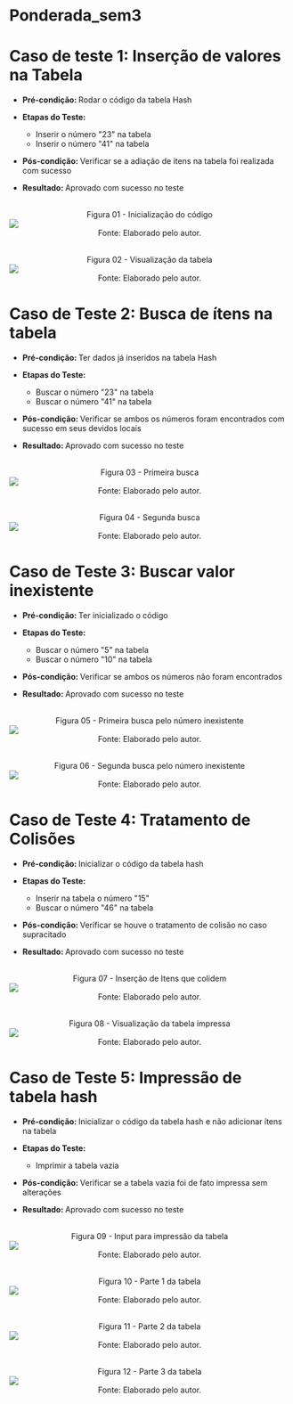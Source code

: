 # Ponderada_sem3


# Caso de teste 1: Inserção de valores na Tabela

- <b>Pré-condição: </b> Rodar o código da tabela Hash
- <b>Etapas do Teste: </b> 
    * Inserir o número "23" na tabela
    * Inserir o número "41" na tabela


- <b> Pós-condição: </b> Verificar se a adiação de itens na tabela foi realizada com sucesso

-  <b> Resultado: </b> Aprovado com sucesso no teste
    
   
<p align="center">
<br>
Figura 01 - Inicialização do código<br>
<img src="./assets/case1-1.png" style="display: block; margin: auto;"></img>
Fonte: Elaborado pelo autor.
</p>

<p align="center">
<br>
Figura 02 - Visualização da tabela<br>
<img src="./assets/case1-2.png" style="display: block; margin: auto;"></img>
Fonte: Elaborado pelo autor.
</p>



# Caso de Teste 2: Busca de ítens na tabela
- <b>Pré-condição: </b> Ter dados já inseridos na tabela Hash
- <b>Etapas do Teste: </b> 
    * Buscar o número "23" na tabela
    * Buscar o número "41" na tabela


- <b> Pós-condição: </b> Verificar se ambos os números foram encontrados com sucesso em seus devidos locais

-  <b> Resultado: </b> Aprovado com sucesso no teste
    
   
<p align="center">
<br>
Figura 03 - Primeira busca<br>
<img src="./assets/case2-1.png" style="display: block; margin: auto;"></img>
Fonte: Elaborado pelo autor.
</p>

<p align="center">
<br>
Figura 04 - Segunda busca<br>
<img src="./assets/case2-2.png" style="display: block; margin: auto;"></img>
Fonte: Elaborado pelo autor.
</p>


# Caso de Teste 3: Buscar valor inexistente
- <b>Pré-condição: </b> Ter inicializado o código
- <b>Etapas do Teste: </b> 
    * Buscar o número "5" na tabela
    * Buscar o número "10" na tabela


- <b> Pós-condição: </b> Verificar se ambos os números não foram encontrados
-  <b> Resultado: </b> Aprovado com sucesso no teste
    
   
<p align="center">
<br>
Figura 05 - Primeira busca pelo número inexistente<br>
<img src="./assets/case3-1.png" style="display: block; margin: auto;"></img>
Fonte: Elaborado pelo autor.
</p>

<p align="center">
<br>
Figura 06 - Segunda busca pelo número inexistente<br>
<img src="./assets/case3-2.png" style="display: block; margin: auto;"></img>
Fonte: Elaborado pelo autor.
</p>


# Caso de Teste 4: Tratamento de Colisões
- <b>Pré-condição: </b> Inicializar o código da tabela hash
- <b>Etapas do Teste: </b> 
    * Inserir na tabela o número "15"
    * Buscar o número "46" na tabela


- <b> Pós-condição: </b> Verificar se houve o tratamento de colisão no caso supracitado

-  <b> Resultado: </b> Aprovado com sucesso no teste
    
   
<p align="center">
<br>
Figura 07 - Inserção de Itens que colidem<br>
<img src="./assets/case4-1.png" style="display: block; margin: auto;"></img>
Fonte: Elaborado pelo autor.
</p>

<p align="center">
<br>
Figura 08 - Visualização da tabela impressa<br>
<img src="./assets/case4-2.png" style="display: block; margin: auto;"></img>
Fonte: Elaborado pelo autor.
</p>


# Caso de Teste 5: Impressão de tabela hash
- <b>Pré-condição: </b> Inicializar o código da tabela hash e não adicionar ítens na tabela
- <b>Etapas do Teste: </b> 
    * Imprimir a tabela vazia


- <b> Pós-condição: </b> Verificar se a tabela vazia foi de fato impressa sem alterações

-  <b> Resultado: </b> Aprovado com sucesso no teste
    

<p align="center">
<br>
Figura 09 - Input para impressão da tabela<br>
<img src="./assets/case5-1.png" style="display: block; margin: auto;"></img>
Fonte: Elaborado pelo autor.
</p>

<p align="center">
<br>
Figura 10 - Parte 1 da tabela<br>
<img src="./assets/case5-2.png" style="display: block; margin: auto;"></img>
Fonte: Elaborado pelo autor.
</p>

<p align="center">
<br>
Figura 11 - Parte 2 da tabela<br>
<img src="./assets/case5-3.png" style="display: block; margin: auto;"></img>
Fonte: Elaborado pelo autor.
</p>

<p align="center">
<br>
Figura 12 - Parte 3 da tabela<br>
<img src="./assets/case5-4.png" style="display: block; margin: auto;"></img>
Fonte: Elaborado pelo autor.
</p>



